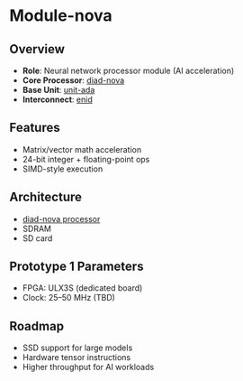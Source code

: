 # Module-nova

## Overview

- **Role**: Neural network processor module (AI acceleration)
- **Core Processor**: [diad-nova](../../processors/nova/nova.md)
- **Base Unit**: [unit-ada](../../units/ada/ada.md)
- **Interconnect**: [enid](../../interfaces/enid/enid.md)

## Features

- Matrix/vector math acceleration
- 24-bit integer + floating-point ops
- SIMD-style execution

## Architecture

- [diad-nova processor](../../processors/nova/nova.md)
- SDRAM
- SD card

## Prototype 1 Parameters

- FPGA: ULX3S (dedicated board)
- Clock: 25–50 MHz (TBD)

## Roadmap

- SSD support for large models
- Hardware tensor instructions
- Higher throughput for AI workloads
